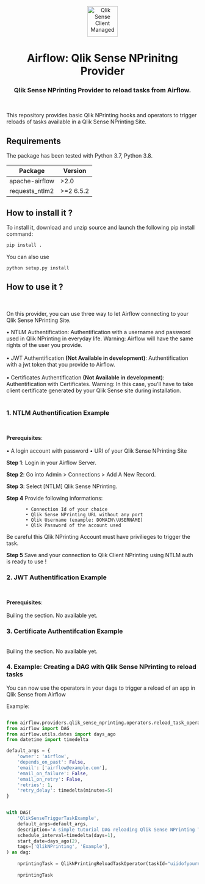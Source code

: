 <p align="center" style="vertical-align:center;">
  <a href="https://www.qlik.com/us/products/qlik-sense">
    <img alt="Qlik Sense Client Managed" src="https://mace-solutions.fr/wp-content/uploads/2022/02/qlik-square.png" width="80", height="80" />
  </a>
</p>

<h1 align="center">
  Airflow: Qlik Sense NPrinitng Provider
</h1>
  <h3 align="center">
    Qlik Sense NPrinting Provider to reload tasks from Airflow.
</h3>

<br/>

This repository provides basic Qlik NPrinting hooks and operators to trigger reloads of tasks available in a Qlik Sense NPrinting Site.

## Requirements

The package has been tested with Python 3.7, Python 3.8.

|  Package  |  Version  |
|-----------|---------------|
| apache-airflow | >2.0 |
| requests_ntlm2 | >=2 6.5.2 |

## How to install it ?


To install it, download and unzip source and launch the following pip install command: 

```bash
pip install .
```

You can also use 

```bash
python setup.py install
```

## How to use it ?
<br/>

On this provider, you can use three way to let Airflow connecting to your Qlik Sense NPrinting Site.

<div>• NTLM Authentification: Authentification with a username and password used in Qlik NPrinting in everyday life. Warning: Airflow will have the same rights of the user you provide.</div>

<br/>

<div>• JWT Authentification <b>(Not Available in development)</b>: Authentification with a jwt token that you provide to Airflow. </div>

<br/>
<div>• Certificates Authentification <b>(Not Available in development)</b>: Authentification with Certificates. Warning: In this case, you'll have to take client certificate generated by your Qlik Sense site during installation.</div>
<br/>

### 1. NTLM Authentification Example
<br/>

**Prerequisites**:  
<br>
• A login account with password
• URI of your Qlik Sense NPrinting Site 

**Step 1**: Login in your Airflow Server. 

**Step 2**: Go into Admin > Connections > Add A New Record. 

**Step 3**: Select [NTLM] Qlik Sense NPrinting.

**Step 4** Provide following informations:
    
           • Connection Id of your choice
           • Qlik Sense NPrinting URL without any port
           • Qlik Username (example: DOMAIN\\USERNAME)
           • Qlik Password of the account used

Be careful this Qlik NPrinting Account must have privilieges to trigger the task.

**Step 5** Save and your connection to Qlik Client NPrinting using NTLM auth is ready to use !

### 2. JWT Authentification Example
<br/>

**Prerequisites**:  
<br>
Builing the section. No available yet.

### 3. Certificate Authentifcation Example
<br/>
Builing the section. No available yet.


### 4. Example: Creating a DAG with Qlik Sense NPrinting to reload tasks 

You can now use the operators in your dags to trigger a reload of an app in Qlik Sense from Airflow

Example: 

```python

from airflow.providers.qlik_sense_nprinting.operators.reload_task_operator import QlikNPrintingReloadTaskOperator
from airflow import DAG
from airflow.utils.dates import days_ago
from datetime import timedelta

default_args = {
    'owner': 'airflow',
    'depends_on_past': False,
    'email': ['airflow@example.com'],
    'email_on_failure': False,
    'email_on_retry': False,
    'retries': 1,
    'retry_delay': timedelta(minutes=5)
}


with DAG(
    'QlikSenseTriggerTaskExample',
    default_args=default_args,
    description='A simple tutorial DAG reloading Qlik Sense NPrinting Task',
    schedule_interval=timedelta(days=1),
    start_date=days_ago(2),
    tags=['QlikNPrinting', 'Example'],
) as dag:
    
    nprintingTask = QlikNPrintingReloadTaskOperator(taskId="uiidofyournprintingtask", conn_id="hookNPrintingHook", task_id="MyHelloWorldNPrintingTask", waitUntilFinished=True)
    
    nprintingTask

```

<br/>


